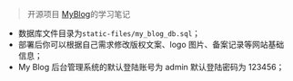 > 开源项目 [MyBlog](https://github.com/ZHENFENG13/My-Blog)的学习笔记



-   数据库文件目录为`static-files/my_blog_db.sql`；
-   部署后你可以根据自己需求修改版权文案、logo 图片、备案记录等网站基础信息；
-   My Blog 后台管理系统的默认登陆账号为 admin 默认登陆密码为 123456；

